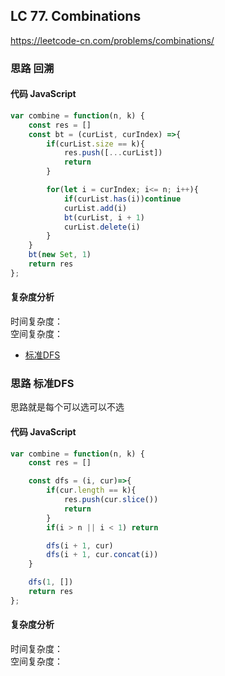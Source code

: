 ## LC 77. Combinations
https://leetcode-cn.com/problems/combinations/

### 思路 回溯

#### 代码 JavaScript

```JavaScript
var combine = function(n, k) {
    const res = []
    const bt = (curList, curIndex) =>{
        if(curList.size == k){
            res.push([...curList])
            return
        }

        for(let i = curIndex; i<= n; i++){
            if(curList.has(i))continue
            curList.add(i)
            bt(curList, i + 1)
            curList.delete(i)
        }
    }
    bt(new Set, 1)
    return res
};

```

#### 复杂度分析
时间复杂度： </br>
空间复杂度：

- [标准DFS](#思路-标准DFS)

### 思路 标准DFS
思路就是每个可以选可以不选
#### 代码 JavaScript

```JavaScript
var combine = function(n, k) {
    const res = []

    const dfs = (i, cur)=>{
        if(cur.length == k){
            res.push(cur.slice())
            return
        }
        if(i > n || i < 1) return

        dfs(i + 1, cur)
        dfs(i + 1, cur.concat(i))
    }

    dfs(1, [])
    return res
};

```

#### 复杂度分析
时间复杂度： </br>
空间复杂度：